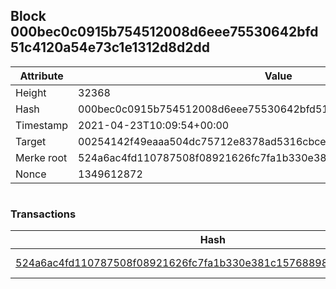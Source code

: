 ## Block 000bec0c0915b754512008d6eee75530642bfd51c4120a54e73c1e1312d8d2dd

Attribute | Value
--- | ---
Height | 32368
Hash | 000bec0c0915b754512008d6eee75530642bfd51c4120a54e73c1e1312d8d2dd
Timestamp | 2021-04-23T10:09:54+00:00
Target | 00254142f49eaaa504dc75712e8378ad5316cbcead634704b3734b6271167cc4
Merke root | 524a6ac4fd110787508f08921626fc7fa1b330e381c157688985da10471c1361
Nonce | 1349612872

```

```

### Transactions

Hash | Amount
--- | ---
[524a6ac4fd110787508f08921626fc7fa1b330e381c157688985da10471c1361](524a6ac4fd110787508f08921626fc7fa1b330e381c157688985da10471c1361.md) | 10.00000000 SKEPTI 
